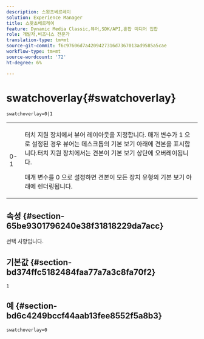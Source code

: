 ```yaml
---
description: 스왓초베르레이
solution: Experience Manager
title: 스왓초베르레이
feature: Dynamic Media Classic,뷰어,SDK/API,혼합 미디어 집합
role: 개발자,비즈니스 전문가
translation-type: tm+mt
source-git-commit: f6c97606d7a4209427316d7367013ad9585a5cae
workflow-type: tm+mt
source-wordcount: '72'
ht-degree: 6%

---
```



# swatchoverlay{#swatchoverlay}

`swatchoverlay=0|1`

<table id="table_9B98C97485DD4DEB8A6ECBCE8DF6B886"> 
 <tbody> 
  <tr> 
   <td colname="col1"> <p> <span class="codeph"> 0-1  </span> </p> </td> 
   <td colname="col2"> <p>터치 지원 장치에서 뷰어 레이아웃을 지정합니다. 매개 변수가 <span class="codeph"> 1 </span>으로 설정된 경우 뷰어는 데스크톱의 기본 보기 아래에 견본을 표시합니다.터치 지원 장치에서는 견본이 기본 보기 상단에 오버레이됩니다. </p> <p>매개 변수를 <span class="codeph"> 0 </span>으로 설정하면 견본이 모든 장치 유형의 기본 보기 아래에 렌더링됩니다. </p> </td> 
  </tr> 
 </tbody> 
</table>

## 속성 {#section-65be9301796240e38f31818229da7acc}

선택 사항입니다.

## 기본값 {#section-bd374ffc5182484faa77a7a3c8fa70f2}

`1`

## 예 {#section-bd6c4249bccf44aab13fee8552f5a8b3}

`swatchoverlay=0`
